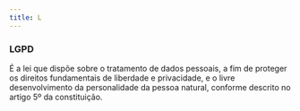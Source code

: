 ```yaml
---
title: L
---
```


### LGPD

É a lei que dispõe sobre o tratamento de dados pessoais, a fim de proteger os direitos fundamentais de liberdade e privacidade, e o livre desenvolvimento da personalidade da pessoa natural, conforme descrito no artigo 5º da constituição.
